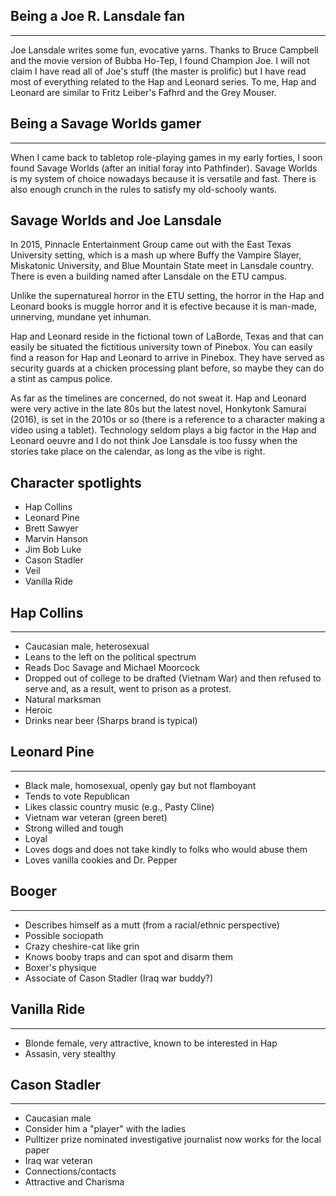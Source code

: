 Being a Joe R. Lansdale fan
----------------------
----------------------
Joe Lansdale writes some fun, evocative yarns. Thanks to Bruce Campbell and the movie version of Bubba Ho-Tep, I found Champion Joe.
I will not claim I have read all of Joe's stuff (the master is prolific) but I have read most of everything related to the Hap and Leonard series.
To me, Hap and Leonard are similar to Fritz Leiber's Fafhrd and the Grey Mouser.

Being a Savage Worlds gamer
---------------------------
---------------------------
When I came back to tabletop role-playing games in my early forties, I soon found Savage Worlds (after an initial foray into Pathfinder). Savage Worlds is my system of choice nowadays because it is versatile and fast. There is also enough crunch in the rules to satisfy my old-schooly wants.

Savage Worlds and Joe Lansdale
------------------------------
In 2015, Pinnacle Entertainment Group came out with the East Texas University setting, which is a mash up where Buffy the Vampire Slayer, Miskatonic University, and Blue Mountain State meet in Lansdale country. There is even a building named after Lansdale on the ETU campus. 

Unlike the supernatureal horror in the ETU setting, the horror in the Hap and Leonard books is muggle horror and it is efective because it is man-made, unnerving, mundane yet inhuman.  

Hap and Leonard reside in the fictional town of LaBorde, Texas and that can easily be situated the fictitious university town of Pinebox. You can easily find a reason for Hap and Leonard to arrive in Pinebox. They have served as security guards at a chicken processing plant before, so maybe they can do a stint as campus police.

As far as the timelines are concerned, do not sweat it. Hap and Leonard were very active in the late 80s but the latest novel, Honkytonk Samurai (2016), is set in the 2010s or so (there is a reference to a character making a video using a tablet). Technology seldom plays a big factor in the Hap and Leonard oeuvre and I do not think Joe Lansdale is too fussy when the stories take place on the calendar, as long as the vibe is right.

Character spotlights
---------------------

* Hap Collins
* Leonard Pine
* Brett Sawyer
* Marvin Hanson
* Jim Bob Luke
* Cason Stadler
* Veil
* Vanilla Ride

Hap Collins
-----------
-----------

* Caucasian male, heterosexual
* Leans to the left on the political spectrum 
* Reads Doc Savage and Michael Moorcock
* Dropped out of college to be drafted (Vietnam War) and then refused to serve and, as a result, went to prison as a protest.
* Natural marksman
* Heroic
* Drinks near beer (Sharps brand is typical)

Leonard Pine
------------
------------
* Black male, homosexual, openly gay but not flamboyant
* Tends to vote Republican
* Likes classic country music (e.g., Pasty Cline)
* Vietnam war veteran (green beret)
* Strong willed and tough
* Loyal
* Loves dogs and does not take kindly to folks who would abuse them
* Loves vanilla cookies and Dr. Pepper


Booger
------
------
* Describes himself as a mutt (from a racial/ethnic perspective)
* Possible sociopath
* Crazy cheshire-cat like grin
* Knows booby traps and can spot and disarm them
* Boxer's physique
* Associate of Cason Stadler (Iraq war buddy?)

Vanilla Ride
------------
------------
* Blonde female, very attractive, known to be interested in Hap
* Assasin, very stealthy


Cason Stadler
-------------
-------------

* Caucasian male
* Consider him a "player" with the ladies
* Pulltizer prize nominated investigative journalist now works for the local paper
* Iraq war veteran
* Connections/contacts
* Attractive and Charisma


